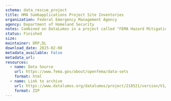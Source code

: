 ```yaml
---
schema: data_rescue_project 
title: HMA Sumbapplications Project Site Inventories
organization: Federal Emergency Management Agency
agency: Department of Homeland Security
notes: Combined on DataLumos in a project called "FEMA Hazard Mitigation Assistance Data"
status: Finished
size: 
maintainer: DRP,DL
download_date: 2025-02-08
metadata_available: False
metadata_url: 
resources:
  - name: Data Source
    url: https://www.fema.gov/about/openfema/data-sets
    format: html
  - name: Link to archive
    url: https://www.datalumos.org/datalumos/project/218521/version/V1/view
    format: ZIP
---
```

